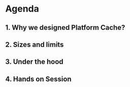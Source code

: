 # Agenda

## 1. Why we designed Platform Cache?
## 2. Sizes and limits
## 3. Under the hood
## 4. Hands on Session
